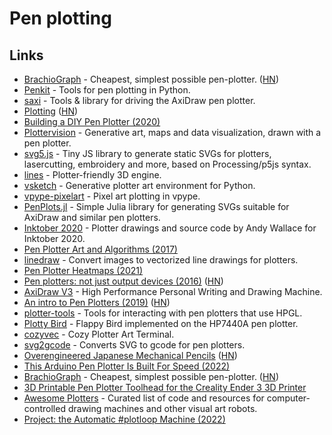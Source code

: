 # Pen plotting

## Links

- [BrachioGraph](https://brachiograph.readthedocs.io/en/latest/) - Cheapest, simplest possible pen-plotter. ([HN](https://news.ycombinator.com/item?id=21281525))
- [Penkit](https://github.com/paulgb/penkit) - Tools for pen plotting in Python.
- [saxi](https://github.com/nornagon/saxi) - Tools & library for driving the AxiDraw pen plotter.
- [Plotting](https://mitxela.com/projects/plotting) ([HN](https://news.ycombinator.com/item?id=23442396))
- [Building a DIY Pen Plotter (2020)](https://benjamincongdon.me/blog/2020/07/12/Building-a-DIY-Pen-Plotter-midTbot/)
- [Plottervision](https://www.youtube.com/c/Plottervision/videos) - Generative art, maps and data visualization, drawn with a pen plotter.
- [svg5.js](https://github.com/MAKIO135/svg5.js) - Tiny JS library to generate static SVGs for plotters, lasercutting, embroidery and more, based on Processing/p5js syntax.
- [lines](https://github.com/abey79/lines) - Plotter-friendly 3D engine.
- [vsketch](https://github.com/abey79/vsketch) - Generative plotter art environment for Python.
- [vpype-pixelart](https://github.com/abey79/vpype-pixelart) - Pixel art plotting in vpype.
- [PenPlots.jl](https://github.com/paulgb/PenPlots.jl) - Simple Julia library for generating SVGs suitable for AxiDraw and similar pen plotters.
- [Inktober 2020](https://github.com/andymasteroffish/inktober_2020) - Plotter drawings and source code by Andy Wallace for Inktober 2020.
- [Pen Plotter Art and Algorithms (2017)](https://mattdesl.svbtle.com/pen-plotter-1)
- [linedraw](https://github.com/LingDong-/linedraw) - Convert images to vectorized line drawings for plotters.
- [Pen Plotter Heatmaps (2021)](https://www.larswander.com/posts/plotter-heatmaps.html)
- [Pen plotters: not just output devices (2016)](https://scruss.com/blog/2016/05/17/pen-plotters-not-just-output-devices/) ([HN](https://news.ycombinator.com/item?id=26990920))
- [AxiDraw V3](https://shop.evilmadscientist.com/productsmenu/846) - High Performance Personal Writing and Drawing Machine.
- [An intro to Pen Plotters (2019)](https://medium.com/quarterstudio/an-intro-to-pen-plotters-29b6bd4327ba) ([HN](https://news.ycombinator.com/item?id=28126840))
- [plotter-tools](https://github.com/WesleyAC/plotter-tools) - Tools for interacting with pen plotters that use HPGL.
- [Plotty Bird](https://github.com/WesleyAC/plotty-bird) - Flappy Bird implemented on the HP7440A pen plotter.
- [cozyvec](https://github.com/brubsby/cozyvec) - Cozy Plotter Art Terminal.
- [svg2gcode](https://github.com/schollz/svg2gcode) - Converts SVG to gcode for pen plotters.
- [Overengineered Japanese Mechanical Pencils](https://www.youtube.com/watch?v=PESa3Du3udY) ([HN](https://news.ycombinator.com/item?id=31024600))
- [This Arduino Pen Plotter Is Built For Speed (2022)](https://hackaday.com/2022/06/19/this-arduino-pen-plotter-is-built-for-speed/)
- [BrachioGraph](https://www.brachiograph.art/index.html) - Cheapest, simplest possible pen-plotter. ([HN](https://news.ycombinator.com/item?id=31864209))
- [3D Printable Pen Plotter Toolhead for the Creality Ender 3 3D Printer](https://github.com/AndrewSink/pltr_toolhead)
- [Awesome Plotters](https://github.com/beardicus/awesome-plotters) - Curated list of code and resources for computer-controlled drawing machines and other visual art robots.
- [Project: the Automatic #plotloop Machine (2022)](https://bylr.info/articles/2022/12/22/automatic-plotloop-machine/)
